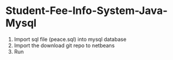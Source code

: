 # Student-Fee-Info-System-Java-Mysql

1) Import sql file (peace.sql) into mysql database
2) Import the download git repo to netbeans
3) Run
